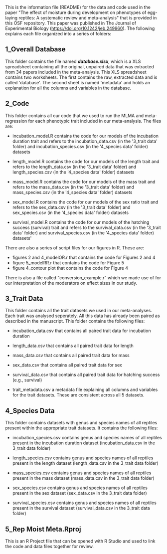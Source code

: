 This is the information file (README) for the data and code used in the paper "The effect of moisture during development on phenotypes of egg-laying reptiles: A systematic review and meta-analysis" that is provided in this OSF repository. This paper was published in The Journal of Experimental Biology (https://doi.org/10.1242/jeb.249960). The following explains each file organized into a series of folders:

1_Overall Database
-------------------
This folder contains the file named ***database.xlsx***, which is a XLS spreadsheet containing all the original, unpaired data that was extracted from 34 papers included in the meta-analysis. This XLS spreadsheet contains two worksheets. The first contains the raw, extracted data and is called 'database'. The second sheet is named 'metadata' and holds an explanation for all the columns and variables in the database.


2_Code 
--------
This folder contains all our code that we used to run the MLMA and meta-regression for each phenotypic trait included in our meta-analysis. The files are:

- incubation_model.R contains the code for our models of the incubation duration trait and refers to the incubation_data.csv (in the '3_trait data' folder) and incubation_species.csv (in the '4_species data' folder) datasets

- length_model.R contains the code for our models of the length trait and refers to the length_data.csv (in the '3_trait data' folder) and length_species.csv (in the '4_species data' folder) datasets 

- mass_model.R contains the code for our models of the mass trait and refers to the mass_data.csv (in the '3_trait data' folder) and mass_species.csv (in the '4_species data' folder) datasets 

- sex_model.R contains the code for our models of the sex ratio trait and refers to the sex_data.csv (in the '3_trait data' folder) and sex_species.csv (in the '4_species data' folder) datasets

- survival_model.R contains the code for our models of the hatching success (survival) trait and refers to the survival_data.csv (in the '3_trait data' folder) and survival_species.csv (in the '4_species data' folder) datasets'

There are also a series of script files for our figures in R. These are: 
- figures 2 and 4_modelOR.r that contains the code for Figures 2 and 4
- figure 5_modelRR.r that contains the code for Figure 5
- figure 4_contour plot that contains the code for Figure 4

There is also a file called "conversion_example.r" which we made use of for our interpretation of the moderators on effect sizes in our study.


3_Trait Data 
-------------
This folder contains all the trait datasets we used in our meta-analyses. Each trait was analysed seperately. All this data has already been paired as described in the manuscript. This folder contains the following files:

- incubation_data.csv that contains all paired trait data for incubation duration

- length_data.csv that contains all paired trait data for length

- mass_data.csv that contains all paired trait data for mass

- sex_data.csv that contains all paired trait data for sex

- survival_data.csv that contains all paired trait data for hatching success (e.g., survival)

- trait_metadata.csv a metadata file explaining all columns and variables for the trait datasets. These are consistent across all 5 datasets.


4_Species Data
---------------
This folder contains datasets with genus and species names of all reptiles present within the appropriate trait datasets. It contains the following files:

- incubation_species.csv contains genus and species names of all reptiles present in the incubation duration dataset (incubation_data.csv in the 3_trait data folder)

- length_species.csv contains genus and species names of all reptiles present in the length dataset (length_data.csv in the 3_trait data folder)

- mass_species.csv contains genus and species names of all reptiles present in the mass dataset (mass_data.csv in the 3_trait data folder)

- sex_species.csv contains genus and species names of all reptiles present in the sex dataset (sex_data.csv in the 3_trait data folder)

- survival_species.csv contains genus and species names of all reptiles present in the survival dataset (survival_data.csv in the 3_trait data folder)


5_Rep Moist Meta.Rproj
-----------------------
This is an R Project file that can be opened with R Studio and used to link the code and data files together for review. 
